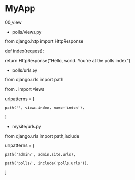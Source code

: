 # MyApp

00_view

- polls/views.py

from django.http import HttpResponse

  def index(request):

  return HttpResponse("Hello, world. You're at the polls index")

- polls/urls.py

from django.urls import path

from . import views

  urlpatterns = [

    path('', views.index, name='index'),

  ]

- mysite/urls.py

from django.urls import path,include

  urlpatterns = [

    path('admin/', admin.site.urls),

    path('polls/', include('polls.urls')),

  ]

